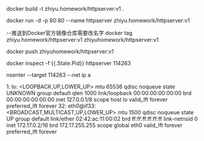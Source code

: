 docker build -t zhiyu.homework/httpserver:v1 .

docker run -d -p 80:80 --name httpserver zhiyu.homework/httpserver:v1

--推送到Docker官方镜像仓库需要改名字
docker tag zhiyu.homework/httpserver:v1 zhiyuhomework/httpserver:v1

docker push zhiyuhomework/httpserver:v1

docker inspect -f {{.State.Pid}} httpserver
114263

nsenter --target 114263 --net ip a

1: lo: <LOOPBACK,UP,LOWER_UP> mtu 65536 qdisc noqueue state UNKNOWN group default qlen 1000
    link/loopback 00:00:00:00:00:00 brd 00:00:00:00:00:00
    inet 127.0.0.1/8 scope host lo
       valid_lft forever preferred_lft forever
32: eth0@if33: <BROADCAST,MULTICAST,UP,LOWER_UP> mtu 1500 qdisc noqueue state UP group default 
    link/ether 02:42:ac:11:00:02 brd ff:ff:ff:ff:ff:ff link-netnsid 0
    inet 172.17.0.2/16 brd 172.17.255.255 scope global eth0
       valid_lft forever preferred_lft forever


